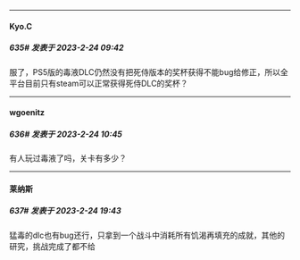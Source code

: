 
*****

####  Kyo.C  
##### 635#       发表于 2023-2-24 09:42

服了，PS5版的毒液DLC仍然没有把死侍版本的奖杯获得不能bug给修正，所以全平台目前只有steam可以正常获得死侍DLC的奖杯？


*****

####  wgoenitz  
##### 636#       发表于 2023-2-24 10:45

有人玩过毒液了吗，关卡有多少？


*****

####  莱纳斯  
##### 637#       发表于 2023-2-24 19:43

猛毒的dlc也有bug还行，只拿到一个战斗中消耗所有饥渴再填充的成就，其他的研究，挑战完成了都不给

